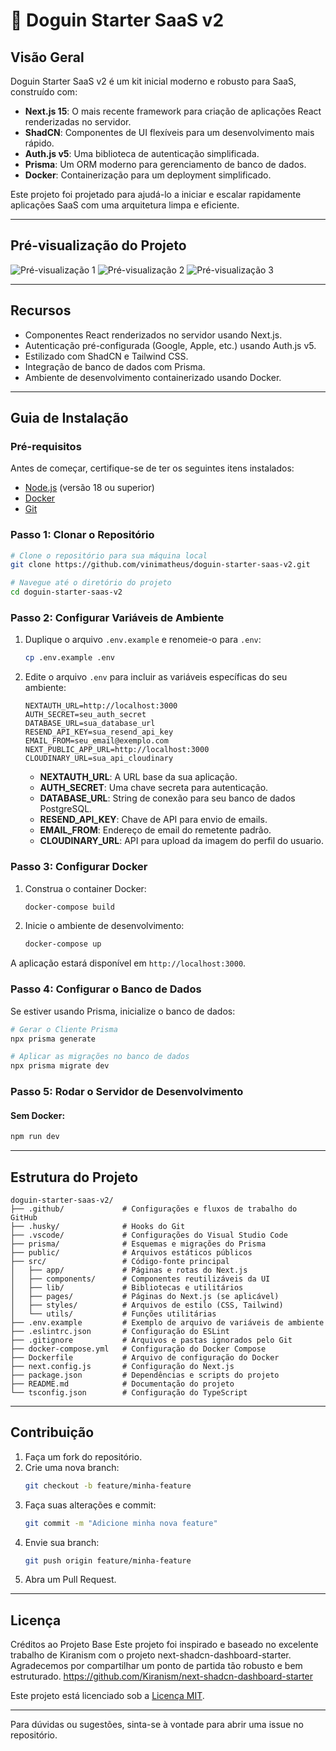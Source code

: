 # 🐶 Doguin Starter SaaS v2

## Visão Geral

Doguin Starter SaaS v2 é um kit inicial moderno e robusto para SaaS, construído com:

- **Next.js 15**: O mais recente framework para criação de aplicações React renderizadas no servidor.
- **ShadCN**: Componentes de UI flexíveis para um desenvolvimento mais rápido.
- **Auth.js v5**: Uma biblioteca de autenticação simplificada.
- **Prisma**: Um ORM moderno para gerenciamento de banco de dados.
- **Docker**: Containerização para um deployment simplificado.

Este projeto foi projetado para ajudá-lo a iniciar e escalar rapidamente aplicações SaaS com uma arquitetura limpa e eficiente.

---

## Pré-visualização do Projeto

![Pré-visualização 1](https://i.ibb.co/S6KwbnL/dogin-3.png)
![Pré-visualização 2](https://i.ibb.co/MZ4STH8/dogin1.png)
![Pré-visualização 3](https://i.ibb.co/1KLMmzg/dogin2.png)

---

## Recursos

- Componentes React renderizados no servidor usando Next.js.
- Autenticação pré-configurada (Google, Apple, etc.) usando Auth.js v5.
- Estilizado com ShadCN e Tailwind CSS.
- Integração de banco de dados com Prisma.
- Ambiente de desenvolvimento containerizado usando Docker.

---

## Guia de Instalação

### Pré-requisitos

Antes de começar, certifique-se de ter os seguintes itens instalados:

- [Node.js](https://nodejs.org/) (versão 18 ou superior)
- [Docker](https://www.docker.com/)
- [Git](https://git-scm.com/)

### Passo 1: Clonar o Repositório

```bash
# Clone o repositório para sua máquina local
git clone https://github.com/vinimatheus/doguin-starter-saas-v2.git

# Navegue até o diretório do projeto
cd doguin-starter-saas-v2
```

### Passo 2: Configurar Variáveis de Ambiente

1. Duplique o arquivo `.env.example` e renomeie-o para `.env`:

   ```bash
   cp .env.example .env
   ```

2. Edite o arquivo `.env` para incluir as variáveis específicas do seu ambiente:

   ```env
   NEXTAUTH_URL=http://localhost:3000
   AUTH_SECRET=seu_auth_secret
   DATABASE_URL=sua_database_url
   RESEND_API_KEY=sua_resend_api_key
   EMAIL_FROM=seu_email@exemplo.com
   NEXT_PUBLIC_APP_URL=http://localhost:3000
   CLOUDINARY_URL=sua_api_cloudinary
   ```

   - **NEXTAUTH_URL**: A URL base da sua aplicação.
   - **AUTH_SECRET**: Uma chave secreta para autenticação.
   - **DATABASE_URL**: String de conexão para seu banco de dados PostgreSQL.
   - **RESEND_API_KEY**: Chave de API para envio de emails.
   - **EMAIL_FROM**: Endereço de email do remetente padrão.
   - **CLOUDINARY_URL**: API para upload da imagem do perfil do usuario.

### Passo 3: Configurar Docker

1. Construa o container Docker:

   ```bash
   docker-compose build
   ```

2. Inicie o ambiente de desenvolvimento:

   ```bash
   docker-compose up
   ```

A aplicação estará disponível em `http://localhost:3000`.

### Passo 4: Configurar o Banco de Dados

Se estiver usando Prisma, inicialize o banco de dados:

```bash
# Gerar o Cliente Prisma
npx prisma generate

# Aplicar as migrações no banco de dados
npx prisma migrate dev
```

### Passo 5: Rodar o Servidor de Desenvolvimento

#### Sem Docker:

```bash
npm run dev
```

---

## Estrutura do Projeto

```
doguin-starter-saas-v2/
├── .github/             # Configurações e fluxos de trabalho do GitHub
├── .husky/              # Hooks do Git
├── .vscode/             # Configurações do Visual Studio Code
├── prisma/              # Esquemas e migrações do Prisma
├── public/              # Arquivos estáticos públicos
├── src/                 # Código-fonte principal
│   ├── app/             # Páginas e rotas do Next.js
│   ├── components/      # Componentes reutilizáveis da UI
│   ├── lib/             # Bibliotecas e utilitários
│   ├── pages/           # Páginas do Next.js (se aplicável)
│   ├── styles/          # Arquivos de estilo (CSS, Tailwind)
│   └── utils/           # Funções utilitárias
├── .env.example         # Exemplo de arquivo de variáveis de ambiente
├── .eslintrc.json       # Configuração do ESLint
├── .gitignore           # Arquivos e pastas ignorados pelo Git
├── docker-compose.yml   # Configuração do Docker Compose
├── Dockerfile           # Arquivo de configuração do Docker
├── next.config.js       # Configuração do Next.js
├── package.json         # Dependências e scripts do projeto
├── README.md            # Documentação do projeto
└── tsconfig.json        # Configuração do TypeScript
```

---

## Contribuição

1. Faça um fork do repositório.
2. Crie uma nova branch:
   ```bash
   git checkout -b feature/minha-feature
   ```
3. Faça suas alterações e commit:
   ```bash
   git commit -m "Adicione minha nova feature"
   ```
4. Envie sua branch:
   ```bash
   git push origin feature/minha-feature
   ```
5. Abra um Pull Request.

---

## Licença

Créditos ao Projeto Base
Este projeto foi inspirado e baseado no excelente trabalho de Kiranism com o projeto next-shadcn-dashboard-starter. Agradecemos por compartilhar um ponto de partida tão robusto e bem estruturado.
https://github.com/Kiranism/next-shadcn-dashboard-starter

Este projeto está licenciado sob a [Licença MIT](LICENSE).

---

Para dúvidas ou sugestões, sinta-se à vontade para abrir uma issue no repositório.
